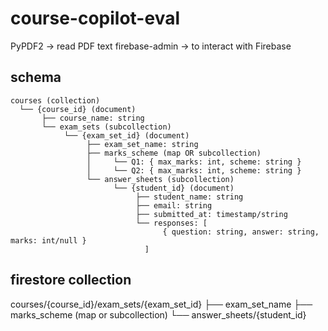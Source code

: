 # course-copilot-eval
PyPDF2 → read PDF text
firebase-admin → to interact with Firebase


## schema
```
courses (collection)
  └── {course_id} (document)
       ├── course_name: string
       └── exam_sets (subcollection)
            └── {exam_set_id} (document)
                 ├── exam_set_name: string
                 ├── marks_scheme (map OR subcollection)
                 │     └── Q1: { max_marks: int, scheme: string }
                 │     └── Q2: { max_marks: int, scheme: string }
                 └── answer_sheets (subcollection)
                       └── {student_id} (document)
                            ├── student_name: string
                            ├── email: string
                            ├── submitted_at: timestamp/string
                            └── responses: [
                                  { question: string, answer: string, marks: int/null }
                              ]
```

## firestore collection
courses/{course_id}/exam_sets/{exam_set_id}
  ├── exam_set_name
  ├── marks_scheme (map or subcollection)
  └── answer_sheets/{student_id}
